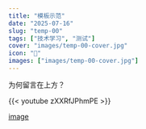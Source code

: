 ```yaml
---
title: "模板示范"
date: "2025-07-16"
slug: "temp-00"
tags: ["技术学习", "测试"]
cover: "images/temp-00-cover.jpg"
icon: "📁"
images: ["images/temp-00-cover.jpg"]
---
```

为何留言在上方？



{{< youtube zXXRfJPhmPE >}}


[image](https://prod-files-secure.s3.us-west-2.amazonaws.com/112d0858-5090-4d34-a606-b75eb8d65fd2/b110fffe-d8dc-4f51-990e-749f6cc413f6/M2U00785.mpg?X-Amz-Algorithm=AWS4-HMAC-SHA256&X-Amz-Content-Sha256=UNSIGNED-PAYLOAD&X-Amz-Credential=ASIAZI2LB466W7EZOLQ4%2F20250724%2Fus-west-2%2Fs3%2Faws4_request&X-Amz-Date=20250724T165029Z&X-Amz-Expires=3600&X-Amz-Security-Token=IQoJb3JpZ2luX2VjEAkaCXVzLXdlc3QtMiJHMEUCIQCsbuXqtKMraKMpOJ6n1on5G5ob%2FK51Q9tMSAkukdwfvgIgYAhqjBpdxdKJ%2BFqA278WK%2Fd55S1e1nx7xpODtria73cq%2FwMIMRAAGgw2Mzc0MjMxODM4MDUiDMeRG1QUvG2ZeAAzRircAxazaZ7noH0YYU%2FwzxjEmv%2B14ockcHovJzNbr%2B4qOCamqGpRivIbOXeon%2B2HUTbF05vkijbPAo3%2FLR%2BtVo22aEAzYqosj%2Bt%2FCIg84gQN1E5SktNJ7SiqJHPv5chhXykcEocsf6HagSkZ%2FeTaHzeRWtx1mvEZH%2BYdyGZd9Atq0BVvj5ip%2B3gOgYAm17%2FDOSHixmjv6d6BDpl7qgR51CEvu70l1Ne%2BgpZFgStyM1N%2FnaiRtQHbaCyJiFJ5JqUE4KhYx%2FSZCH6X%2FltjbKRSVSIZMoT8n2CQp1Kobk%2FOGH%2FYHOsRL1Z4HgMCv8YJXxbFL9zWurmpyKqlJXleTj%2FpJ7nNTLI6Bkon3EDbjf%2BKqOP3WK%2BGONrJ8z%2FPeSjfYRouLXHDRIuXza0WqZcjjzedCW6Aa8%2B5run4%2F1ckl2%2BhhDmF2IrfZR9XsGxLSS6cGtzoSieet70t7C00pHYWibu04sACLCYEqRuKm9Sfg1fVWxIE6sZZcNKbV9yJi7Gw%2Fyon6791me3wuQASAQ7Tct45RwbTOzwbnKI%2F8QCVC%2BoLbsq10cnm4qK257tK8EVe9YFW9nt%2BYjkPcbuOgxmK%2BrsYepf%2FwICJH9wKGHN07acAdsmQW7z6EdJaoMFiYhPDriZ1MOy6icQGOqUBY9vKmwn%2BLtr5hb77WCvmsWuE%2BIuBAAI0FdeGLr3kykom%2FR7MXA4LI58wCWqzyL9L4Dzb3%2BEnT89tFpuWgAT0c1D0Q6wLIF7I7VjKmN2G5KnkWFHeGfCazknLo%2BZQBBYPEnsBmhcAzpHCbQqewKMGeJNTCoGXeR7GjWtUJoEifOUJAcMNeJoi%2FC5TEDm%2Bt4jEH6LkUDZ3onz92o4VkB8ms30V6Hdp&X-Amz-Signature=5a6f1cf438a3685ed78fb27d58c82be6bb6e43e97cbbfd485daeb2c578ca2685&X-Amz-SignedHeaders=host&x-amz-checksum-mode=ENABLED&x-id=GetObject)

